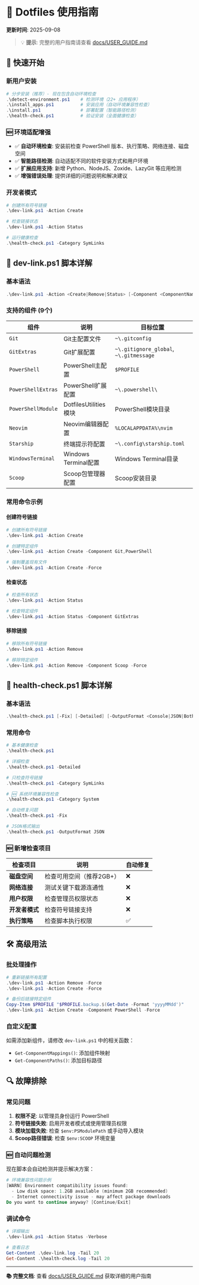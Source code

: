 # 📖 Dotfiles 使用指南

**更新时间**: 2025-09-08

> 💡 **提示**: 完整的用户指南请查看 [docs/USER_GUIDE.md](docs/USER_GUIDE.md)

## 🚀 快速开始

### 新用户安装
```powershell
# 分步安装（推荐）- 现在包含自动环境检查
.\detect-environment.ps1    # 检测环境（22+ 应用程序）
.\install_apps.ps1          # 安装应用（自动环境兼容性检查）
.\install.ps1               # 部署配置（智能路径检测）
.\health-check.ps1          # 验证安装（全面健康检查）
```

### 🆕 环境适配增强
- ✅ **自动环境检查**: 安装前检查 PowerShell 版本、执行策略、网络连接、磁盘空间
- ✅ **智能路径检测**: 自动适配不同的软件安装方式和用户环境
- ✅ **扩展应用支持**: 新增 Python、NodeJS、Zoxide、LazyGit 等应用检测
- ✅ **增强错误处理**: 提供详细的问题说明和解决建议

### 开发者模式
```powershell
# 创建所有符号链接
.\dev-link.ps1 -Action Create

# 检查链接状态
.\dev-link.ps1 -Action Status

# 运行健康检查
.\health-check.ps1 -Category SymLinks
```

## 🔧 dev-link.ps1 脚本详解

### 基本语法
```powershell
.\dev-link.ps1 -Action <Create|Remove|Status> [-Component <ComponentName>] [-Force] [-Quiet]
```

### 支持的组件 (9个)
| 组件 | 说明 | 目标位置 |
|------|------|----------|
| `Git` | Git主配置文件 | `~\.gitconfig` |
| `GitExtras` | Git扩展配置 | `~\.gitignore_global`, `~\.gitmessage` |
| `PowerShell` | PowerShell主配置 | `$PROFILE` |
| `PowerShellExtras` | PowerShell扩展配置 | `~\.powershell\` |
| `PowerShellModule` | DotfilesUtilities模块 | PowerShell模块目录 |
| `Neovim` | Neovim编辑器配置 | `%LOCALAPPDATA%\nvim` |
| `Starship` | 终端提示符配置 | `~\.config\starship.toml` |
| `WindowsTerminal` | Windows Terminal配置 | Windows Terminal目录 |
| `Scoop` | Scoop包管理器配置 | Scoop安装目录 |

### 常用命令示例

#### 创建符号链接
```powershell
# 创建所有符号链接
.\dev-link.ps1 -Action Create

# 创建特定组件
.\dev-link.ps1 -Action Create -Component Git,PowerShell

# 强制覆盖现有文件
.\dev-link.ps1 -Action Create -Force
```

#### 检查状态
```powershell
# 检查所有状态
.\dev-link.ps1 -Action Status

# 检查特定组件
.\dev-link.ps1 -Action Status -Component GitExtras
```

#### 移除链接
```powershell
# 移除所有符号链接
.\dev-link.ps1 -Action Remove

# 移除特定组件
.\dev-link.ps1 -Action Remove -Component Scoop -Force
```

## 🏥 health-check.ps1 脚本详解

### 基本语法
```powershell
.\health-check.ps1 [-Fix] [-Detailed] [-OutputFormat <Console|JSON|Both>] [-Category <System|Applications|ConfigFiles|SymLinks|All>]
```

### 常用命令
```powershell
# 基本健康检查
.\health-check.ps1

# 详细检查
.\health-check.ps1 -Detailed

# 只检查符号链接
.\health-check.ps1 -Category SymLinks

# 🆕 系统环境兼容性检查
.\health-check.ps1 -Category System

# 自动修复问题
.\health-check.ps1 -Fix

# JSON格式输出
.\health-check.ps1 -OutputFormat JSON
```

### 🆕 新增检查项目
| 检查项目 | 说明 | 自动修复 |
|----------|------|----------|
| **磁盘空间** | 检查可用空间（推荐2GB+） | ❌ |
| **网络连接** | 测试关键下载源连通性 | ❌ |
| **用户权限** | 检查管理员权限状态 | ❌ |
| **开发者模式** | 检查符号链接支持 | ❌ |
| **执行策略** | 检查脚本执行权限 | ✅ |

## 🛠️ 高级用法

### 批处理操作
```powershell
# 重新链接所有配置
.\dev-link.ps1 -Action Remove -Force
.\dev-link.ps1 -Action Create -Force

# 备份后链接特定组件
Copy-Item $PROFILE "$PROFILE.backup.$(Get-Date -Format 'yyyyMMdd')"
.\dev-link.ps1 -Action Create -Component PowerShell -Force
```

### 自定义配置
如需添加新组件，请修改 `dev-link.ps1` 中的相关函数：
- `Get-ComponentMappings()`: 添加组件映射
- `Get-ComponentPaths()`: 添加目标路径

## 🔍 故障排除

### 常见问题
1. **权限不足**: 以管理员身份运行 PowerShell
2. **符号链接失败**: 启用开发者模式或使用管理员权限
3. **模块加载失败**: 检查 `$env:PSModulePath` 或手动导入模块
4. **Scoop路径错误**: 检查 `$env:SCOOP` 环境变量

### 🆕 自动问题检测
现在脚本会自动检测并提示解决方案：
```powershell
# 环境兼容性问题示例
[WARN] Environment compatibility issues found:
  - Low disk space: 1.2GB available (minimum 2GB recommended)
  - Internet connectivity issue - may affect package downloads
Do you want to continue anyway? [Continue/Exit]
```

### 调试命令
```powershell
# 详细输出
.\dev-link.ps1 -Action Status -Verbose

# 查看日志
Get-Content .\dev-link.log -Tail 20
Get-Content .\health-check.log -Tail 20
```

---

**📚 完整文档**: 查看 [docs/USER_GUIDE.md](docs/USER_GUIDE.md) 获取详细的用户指南